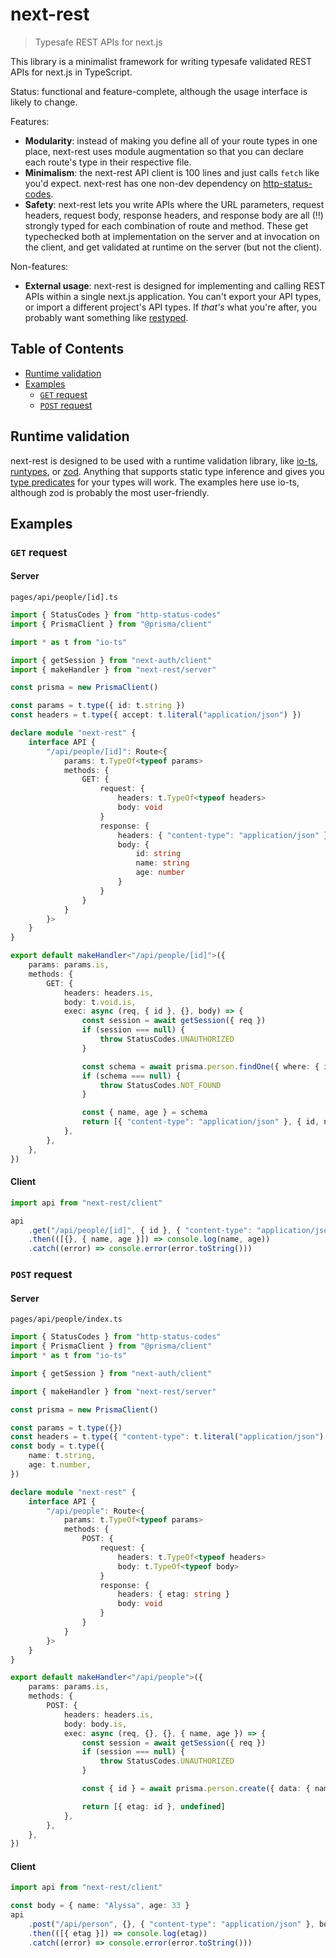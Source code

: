 # next-rest

> Typesafe REST APIs for next.js

This library is a minimalist framework for writing typesafe validated REST APIs for next.js in TypeScript.

Status: functional and feature-complete, although the usage interface is likely to change.

Features:

- **Modularity**: instead of making you define all of your route types in one place, next-rest uses module augmentation so that you can declare each route's type in their respective file.
- **Minimalism**: the next-rest API client is 100 lines and just calls `fetch` like you'd expect. next-rest has one non-dev dependency on [http-status-codes](https://www.npmjs.com/package/http-status-codes).
- **Safety**: next-rest lets you write APIs where the URL parameters, request headers, request body, response headers, and response body are all (!!) strongly typed for each combination of route and method. These get typechecked both at implementation on the server and at invocation on the client, and get validated at runtime on the server (but not the client).

Non-features:

- **External usage**: next-rest is designed for implementing and calling REST APIs within a single next.js application. You can't export your API types, or import a different project's API types. If _that's_ what you're after, you probably want something like [restyped](https://github.com/rawrmaan/restyped/).

## Table of Contents

- [Runtime validation](#runtime-validation)
- [Examples](#examples)
  - [`GET` request](#get-request)
  - [`POST` request](#post-request)

## Runtime validation

next-rest is designed to be used with a runtime validation library, like [io-ts](https://github.com/gcanti/io-ts), [runtypes](https://github.com/pelotom/runtypes), or [zod](https://github.com/vriad/zod). Anything that supports static type inference and gives you [type predicates](https://www.typescriptlang.org/docs/handbook/advanced-types.html#user-defined-type-guards) for your types will work. The examples here use io-ts, although zod is probably the most user-friendly.

## Examples

### `GET` request

#### Server

`pages/api/people/[id].ts`

```typescript
import { StatusCodes } from "http-status-codes"
import { PrismaClient } from "@prisma/client"

import * as t from "io-ts"

import { getSession } from "next-auth/client"
import { makeHandler } from "next-rest/server"

const prisma = new PrismaClient()

const params = t.type({ id: t.string })
const headers = t.type({ accept: t.literal("application/json") })

declare module "next-rest" {
	interface API {
		"/api/people/[id]": Route<{
			params: t.TypeOf<typeof params>
			methods: {
				GET: {
					request: {
						headers: t.TypeOf<typeof headers>
						body: void
					}
					response: {
						headers: { "content-type": "application/json" }
						body: {
							id: string
							name: string
							age: number
						}
					}
				}
			}
		}>
	}
}

export default makeHandler<"/api/people/[id]">({
	params: params.is,
	methods: {
		GET: {
			headers: headers.is,
			body: t.void.is,
			exec: async (req, { id }, {}, body) => {
				const session = await getSession({ req })
				if (session === null) {
					throw StatusCodes.UNAUTHORIZED
				}

				const schema = await prisma.person.findOne({ where: { id } })
				if (schema === null) {
					throw StatusCodes.NOT_FOUND
				}

				const { name, age } = schema
				return [{ "content-type": "application/json" }, { id, name, age }]
			},
		},
	},
})
```

#### Client

```typescript
import api from "next-rest/client"

api
	.get("/api/people/[id]", { id }, { "content-type": "application/json" })
	.then(([{}, { name, age }]) => console.log(name, age))
	.catch((error) => console.error(error.toString()))
```

### `POST` request

#### Server

`pages/api/people/index.ts`

```typescript
import { StatusCodes } from "http-status-codes"
import { PrismaClient } from "@prisma/client"
import * as t from "io-ts"

import { getSession } from "next-auth/client"

import { makeHandler } from "next-rest/server"

const prisma = new PrismaClient()

const params = t.type({})
const headers = t.type({ "content-type": t.literal("application/json") })
const body = t.type({
	name: t.string,
	age: t.number,
})

declare module "next-rest" {
	interface API {
		"/api/people": Route<{
			params: t.TypeOf<typeof params>
			methods: {
				POST: {
					request: {
						headers: t.TypeOf<typeof headers>
						body: t.TypeOf<typeof body>
					}
					response: {
						headers: { etag: string }
						body: void
					}
				}
			}
		}>
	}
}

export default makeHandler<"/api/people">({
	params: params.is,
	methods: {
		POST: {
			headers: headers.is,
			body: body.is,
			exec: async (req, {}, {}, { name, age }) => {
				const session = await getSession({ req })
				if (session === null) {
					throw StatusCodes.UNAUTHORIZED
				}

				const { id } = await prisma.person.create({ data: { name, age } })

				return [{ etag: id }, undefined]
			},
		},
	},
})
```

#### Client

```typescript
import api from "next-rest/client"

const body = { name: "Alyssa", age: 33 }
api
	.post("/api/person", {}, { "content-type": "application/json" }, body)
	.then(([{ etag }]) => console.log(etag))
	.catch((error) => console.error(error.toString()))
```

